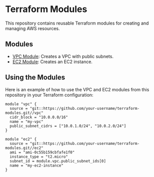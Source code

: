 # Terraform Modules

This repository contains reusable Terraform modules for creating and managing AWS resources.

## Modules

- [VPC Module](./vpc/README.md): Creates a VPC with public subnets.
- [EC2 Module](./ec2/README.md): Creates an EC2 instance.

## Using the Modules

Here is an example of how to use the VPC and EC2 modules from this repository in your Terraform configuration:

```hcl
module "vpc" {
  source = "git::https://github.com/your-username/terraform-modules.git//vpc"
  cidr_block = "10.0.0.0/16"
  name = "my-vpc"
  public_subnet_cidrs = ["10.0.1.0/24", "10.0.2.0/24"]
}

module "ec2" {
  source = "git::https://github.com/your-username/terraform-modules.git//ec2"
  ami = "ami-0c55b159cbfafe1f0"
  instance_type = "t2.micro"
  subnet_id = module.vpc.public_subnet_ids[0]
  name = "my-ec2-instance"
}
